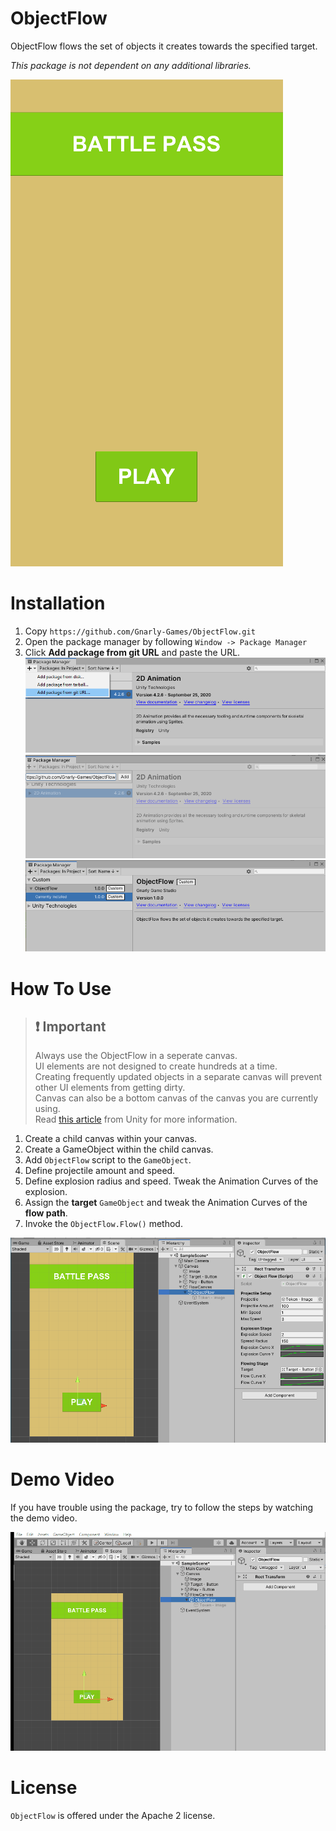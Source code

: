 # ObjectFlow
ObjectFlow flows the set of objects it creates towards the specified target.

*This package is not dependent on any additional libraries.*

![Showcase](Documentation/showcase.gif)

# Installation
1. Copy `https://github.com/Gnarly-Games/ObjectFlow.git`
2. Open the package manager by following `Window -> Package Manager`
3. Click **Add package from git URL** and paste the URL.
![Installation Step 1](Documentation/installation_step_1.png)
![Installation Step 2](Documentation/installation_step_2.png)
![Installation Step 3](Documentation/installation_step_3.png)

# How To Use

> ## ❗ Important   
> Always use the ObjectFlow in a seperate canvas. <br/>
> UI elements are not designed to create hundreds at a time.  <br/>
> Creating frequently updated objects in a separate canvas will prevent other UI elements from getting dirty. <br/>
> Canvas can also be a bottom canvas of the canvas you are currently using. <br/>
> Read [this article](https://unity3d.com/how-to/unity-ui-optimization-tips) from Unity for more information.


1. Create a child canvas within your canvas.
2. Create a GameObject within the child canvas.
3. Add `ObjectFlow` script to the `GameObject`.
4. Define projectile amount and speed.
5. Define explosion radius and speed. Tweak the Animation Curves of the explosion.
6. Assign the **target** `GameObject` and tweak the Animation Curves of the **flow path**.
7. Invoke the `ObjectFlow.Flow()` method.

![Demo](Documentation/demo_screenshot.png)

# Demo Video
If you have trouble using the package, try to follow the steps by watching the demo video. 

![Demo](Documentation/tutorial.gif)

# License
`ObjectFlow` is offered under the Apache 2 license.

